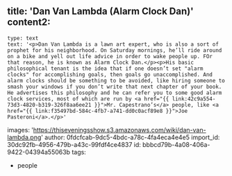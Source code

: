 title: 'Dan Van Lambda (Alarm Clock Dan)'
content2:
  -
    type: text
    text: '<p>Dan Van Lambda is a lawn art expert, who is also a sort of prophet for his neighborhood. On Saturday mornings, he’ll ride around on a bike and yell out life advice in order to wake people up. FOr that reason, he is known as Alarm Clock Dan.</p><p>His basic philosophical tenant is the idea that if one doesn’t set "alarm clocks" for accomplishing goals, then goals go unaccomplished. And alarm clocks should be something to be avoided, like hiring someone to smash your windows if you don’t write that next chapter of your book. He advertises this philosophy and he can refer you to some good alarm clock services, most of which are run by <a href="{{ link:42c9a554-73d3-4820-b319-326f8aa6ee21 }}">Mr. Capestrano’s</a> people, like <a href="{{ link:f35497bd-584c-4fb7-a741-dd0c0acf89e8 }}">Joe Pasteroni</a>.</p>'
images: 'https://thiseveningsshow.s3.amazonaws.com/wiki/dan-van-lambda.png'
author: 0fdcfcab-9dc5-4bdc-a78c-4fa4eca4e4e5
import_id: 30dc92fb-4956-479b-a43c-99fdf4ce4837
id: bbbcd79b-4a08-406a-9422-04394a55063b
tags:
  - people
